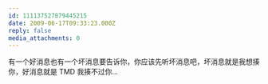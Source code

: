 ```yaml
---
id: 111137527879445215
date: 2009-06-17T09:33:23.000Z
reply: false
media_attachments: 0
---
```


有一个好消息也有一个坏消息要告诉你，你应该先听坏消息吧，坏消息就是我想揍你，好消息就是 TMD 我揍不过你...

